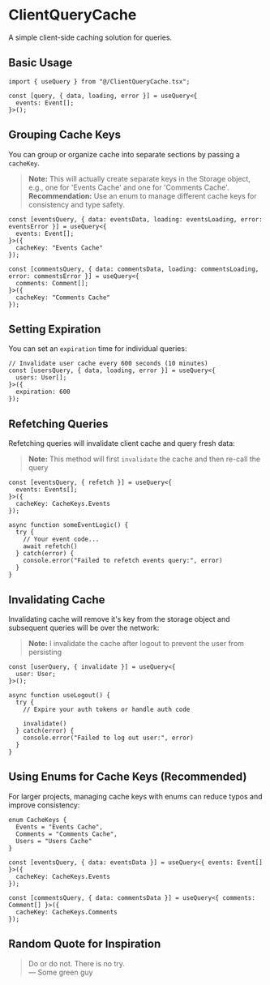 # ClientQueryCache

A simple client-side caching solution for queries.

## Basic Usage
```tsx
import { useQuery } from "@/ClientQueryCache.tsx";

const [query, { data, loading, error }] = useQuery<{
  events: Event[];
}>();
```

## Grouping Cache Keys

You can group or organize cache into separate sections by passing a `cacheKey`.  

> **Note:** This will actually create separate keys in the Storage object, e.g., one for 'Events Cache' and one for 'Comments Cache'.  
> **Recommendation:** Use an enum to manage different cache keys for consistency and type safety.

```tsx
const [eventsQuery, { data: eventsData, loading: eventsLoading, error: eventsError }] = useQuery<{
  events: Event[];
}>({
  cacheKey: "Events Cache"
});

const [commentsQuery, { data: commentsData, loading: commentsLoading, error: commentsError }] = useQuery<{
  comments: Comment[];
}>({
  cacheKey: "Comments Cache"
});
```

## Setting Expiration

You can set an `expiration` time for individual queries:

```tsx
// Invalidate user cache every 600 seconds (10 minutes)
const [usersQuery, { data, loading, error }] = useQuery<{
  users: User[];
}>({
  expiration: 600
});
```

## Refetching Queries

Refetching queries will invalidate client cache and query fresh data:
> **Note:** This method will first ``invalidate`` the cache and then re-call the query

```tsx
const [eventsQuery, { refetch }] = useQuery<{
  events: Events[];
}>({
  cacheKey: CacheKeys.Events
});

async function someEventLogic() {
  try {
    // Your event code...
    await refetch()
  } catch(error) {
    console.error("Failed to refetch events query:", error)
  }
}
```

## Invalidating Cache

Invalidating cache will remove it's key from the storage object and subsequent queries will be over the network:
> **Note:** I invalidate the cache after logout to prevent the user from persisting

```tsx
const [userQuery, { invalidate }] = useQuery<{
  user: User;
}>();

async function useLogout() {
  try {
    // Expire your auth tokens or handle auth code

    invalidate()
  } catch(error) {
    console.error("Failed to log out user:", error)
  }
}
```

## Using Enums for Cache Keys (Recommended)

For larger projects, managing cache keys with enums can reduce typos and improve consistency:

```tsx
enum CacheKeys {
  Events = "Events Cache",
  Comments = "Comments Cache",
  Users = "Users Cache"
}

const [eventsQuery, { data: eventsData }] = useQuery<{ events: Event[] }>({
  cacheKey: CacheKeys.Events
});

const [commentsQuery, { data: commentsData }] = useQuery<{ comments: Comment[] }>({
  cacheKey: CacheKeys.Comments
});
```

## Random Quote for Inspiration

> Do or do not. There is no try.  
> — Some green guy
